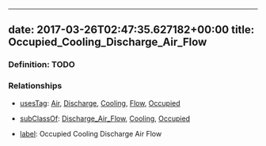 
---
date: 2017-03-26T02:47:35.627182+00:00
title: Occupied_Cooling_Discharge_Air_Flow
---
### Definition: TODO

### Relationships

* [usesTag](https://brickschema.org/schema/1.0/BrickFrame#usesTag): [Air](https://brickschema.org/schema/1.0/BrickTag#Air), [Discharge](https://brickschema.org/schema/1.0/BrickTag#Discharge), [Cooling](https://brickschema.org/schema/1.0/BrickTag#Cooling), [Flow](https://brickschema.org/schema/1.0/BrickTag#Flow), [Occupied](https://brickschema.org/schema/1.0/BrickTag#Occupied)

* [subClassOf](http://www.w3.org/2000/01/rdf-schema#subClassOf): [Discharge_Air_Flow](https://brickschema.org/schema/1.0/Brick#Discharge_Air_Flow), [Cooling](https://brickschema.org/schema/1.0/Brick#Cooling), [Occupied](https://brickschema.org/schema/1.0/Brick#Occupied)

* [label](http://www.w3.org/2000/01/rdf-schema#label): Occupied Cooling Discharge Air Flow
